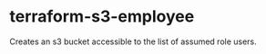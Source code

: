 terraform-s3-employee
======================

Creates an s3 bucket accessible to the list of assumed role users.
